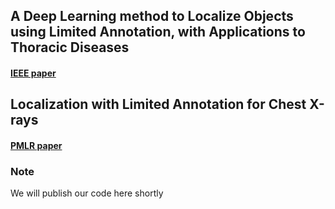## A Deep Learning method to Localize Objects using Limited Annotation, with Applications to Thoracic Diseases
#### [IEEE paper](https://ieeexplore.ieee.org/abstract/document/9416490)
## Localization with Limited Annotation for Chest X-rays
#### [PMLR paper](http://proceedings.mlr.press/v116/rozenberg20a.html)

### Note
We will publish our code here shortly
